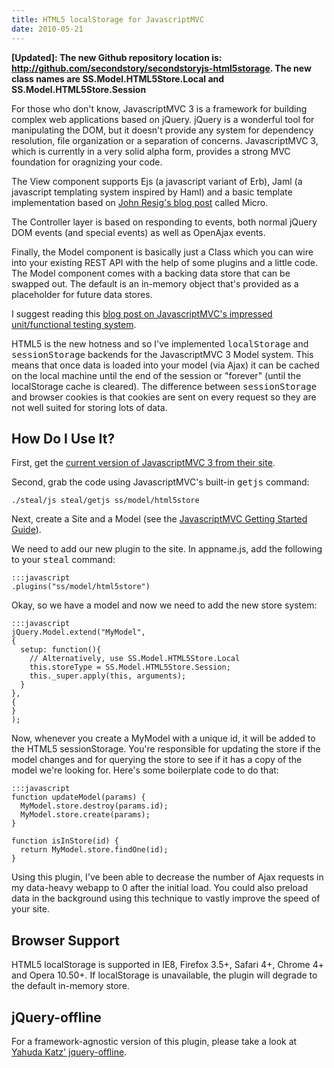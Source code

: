 ```yaml
--- 
title: HTML5 localStorage for JavascriptMVC
date: 2010-05-21
---
```


[John Resig's blog post]: http://ejohn.org/blog/javascript-micro-templating/
[OpenAjax]: http://www.openajax.org/index.php
[Checkout the Github repository]: http://github.com/secondstory/secondstoryjs-html5storage
[Yahuda Katz' jquery-offline]: http://github.com/wycats/jquery-offline
[current version of JavascriptMVC 3 from their site]: http://v3.javascriptmvc.com/index.html
[JavascriptMVC Getting Started Guide]: http://v3.javascriptmvc.com/index.html#&who=getstarted
[blog post on JavascriptMVC's impressed unit/functional testing system]: http://jupiterjs.com/pages/javascriptmvc#news/too-enterprisey

**[Updated]: The new Github repository location is: http://github.com/secondstory/secondstoryjs-html5storage. The new class names are SS.Model.HTML5Store.Local and SS.Model.HTML5Store.Session**

For those who don't know, JavascriptMVC 3 is a framework for building complex web applications based on jQuery. jQuery is a wonderful tool for manipulating the DOM, but it doesn't provide any system for dependency resolution, file organization or a separation of concerns. JavascriptMVC 3, which is currently in a very solid alpha form, provides a strong MVC foundation for oragnizing your code.

The View component supports Ejs (a javascript variant of Erb), Jaml (a javascript templating system inspired by Haml) and a basic template implementation based on [John Resig's blog post] called Micro.

The Controller layer is based on responding to events, both normal jQuery DOM events (and special events) as well as OpenAjax events.

Finally, the Model component is basically just a Class which you can wire into your existing REST API with the help of some plugins and a little code. The Model component comes with a backing data store that can be swapped out. The default is an in-memory object that's provided as a placeholder for future data stores.

I suggest reading this [blog post on JavascriptMVC's impressed unit/functional testing system].

HTML5 is the new hotness and so I've implemented <tt>localStorage</tt> and <tt>sessionStorage</tt> backends for the JavascriptMVC 3 Model system. This means that once data is loaded into your model (via Ajax) it can be cached on the local machine until the end of the session or "forever" (until the localStorage cache is cleared). The difference between <tt>sessionStorage</tt> and browser cookies is that cookies are sent on every request so they are not well suited for storing lots of data. 

How Do I Use It?
----------------

First, get the [current version of JavascriptMVC 3 from their site].

Second, grab the code using JavascriptMVC's built-in <tt>getjs</tt> command:

    ./steal/js steal/getjs ss/model/html5store

Next, create a Site and a Model (see the [JavascriptMVC Getting Started Guide]).

We need to add our new plugin to the site. In appname.js, add the following to your <tt>steal</tt> command:

    :::javascript
    .plugins("ss/model/html5store")

Okay, so we have a model and now we need to add the new store system:

    :::javascript
    jQuery.Model.extend("MyModel",
    {
      setup: function(){
        // Alternatively, use SS.Model.HTML5Store.Local
        this.storeType = SS.Model.HTML5Store.Session; 
        this._super.apply(this, arguments);
      }
    },
    {
    }
    );

Now, whenever you create a MyModel with a unique id, it will be added to the HTML5 sessionStorage. You're responsible for updating the store if the model changes and for querying the store to see if it has a copy of the model we're looking for. Here's some boilerplate code to do that:

    :::javascript
    function updateModel(params) {
      MyModel.store.destroy(params.id);
      MyModel.store.create(params);
    }
    
    function isInStore(id) {
      return MyModel.store.findOne(id);
    }

Using this plugin, I've been able to decrease the number of Ajax requests in my data-heavy webapp to 0 after the initial load. You could also preload data in the background using this technique to vastly improve the speed of your site.

Browser Support
---------------

HTML5 localStorage is supported in IE8, Firefox 3.5+, Safari 4+, Chrome 4+ and Opera 10.50+. If localStorage is unavailable, the plugin will degrade to the default in-memory store.

jQuery-offline
--------------

For a framework-agnostic version of this plugin, please take a look at [Yahuda Katz' jquery-offline].
